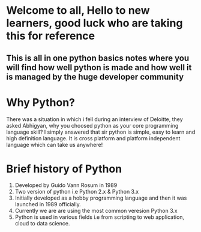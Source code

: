 # Welcome to all, Hello to new learners, good luck who are taking this for reference
## This is all in one python basics notes where you will find how well python is made and how well it is managed by the huge developer community

# Why Python?
There was a situation in which i fell during an interview of Deloitte, they asked Abhigyan, why you choosed python as your core programming language skill?
I simply answered that sir python is simple, easy to learn and high definition language. It is cross platform and platform independent language which can take us anywhere!

# Brief history of Python
1. Developed by Guido Vann Rosum in 1989
2. Two version of python i.e Python 2.x & Python 3.x
3. Initially developed as a hobby programming language and then it was launched in 1989 officially.
4. Currently we are are using the most common veresion Python 3.x
5. Python is used in various fields i.e from scripting to web application, cloud to data science.